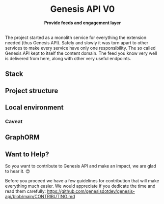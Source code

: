 <div align="center">
  <h1>Genesis API V0</h1>
  <strong>Provide feeds and engagement layer</strong>
</div>
<br>

The project started as a monolith service for everything the extension needed (thus Genesis API).
Safely and slowly it was torn apart to other services to make every service have only one responsibility.
The so called Genesis API kept to itself the content domain. The feed you know very well is delivered from here,
along with other very useful endpoints.

## Stack

## Project structure

## Local environment

### Caveat

## GraphORM

## Want to Help?

So you want to contribute to Genesis API and make an impact, we are glad to hear it. :heart_eyes:

Before you proceed we have a few guidelines for contribution that will make everything much easier.
We would appreciate if you dedicate the time and read them carefully:
https://github.com/genesisdotdev/genesis-api/blob/main/CONTRIBUTING.md
